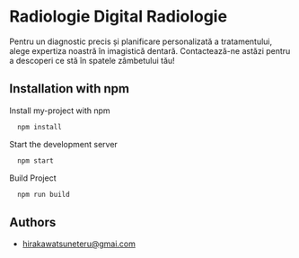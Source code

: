 
# Radiologie Digital Radiologie

Pentru un diagnostic precis și planificare personalizată a tratamentului, alege expertiza noastră în imagistică dentară. Contactează-ne astăzi pentru a descoperi ce stă în spatele zâmbetului tău!


## Installation with npm

Install my-project with npm

```bash
  npm install
```
Start the development server

```bash
  npm start
```
Build Project
```bash
  npm run build
```

## Authors

- [hirakawatsuneteru@gmai.com](https://www.github.com/hirakawa02215)

